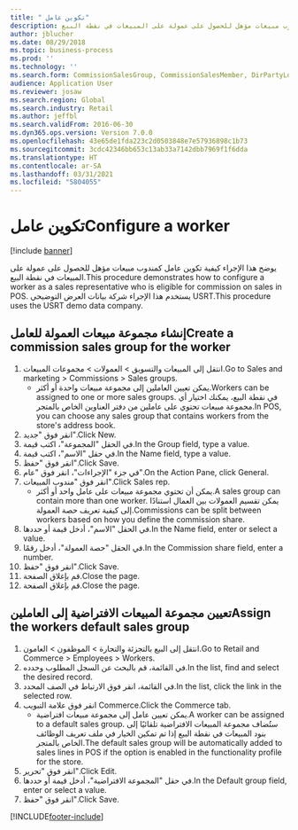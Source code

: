 ```yaml
---
title: " تكوين عامل"
description: يوضح هذا الإجراء كيفية تكوين عامل كمندوب مبيعات مؤهل للحصول على عمولة على المبيعات في نقطة البيع.
author: jblucher
ms.date: 08/29/2018
ms.topic: business-process
ms.prod: ''
ms.technology: ''
ms.search.form: CommissionSalesGroup, CommissionSalesMember, DirPartyLookup, HcmWorker
audience: Application User
ms.reviewer: josaw
ms.search.region: Global
ms.search.industry: Retail
ms.author: jeffbl
ms.search.validFrom: 2016-06-30
ms.dyn365.ops.version: Version 7.0.0
ms.openlocfilehash: 43e65de1fda223c2d0503848e7e57936898c1b73
ms.sourcegitcommit: 3cdc42346bb653c13ab33a7142dbb7969f1f6dda
ms.translationtype: HT
ms.contentlocale: ar-SA
ms.lasthandoff: 03/31/2021
ms.locfileid: "5804055"
---
```

# <a name="configure-a-worker"></a><span data-ttu-id="be770-103"> تكوين عامل</span><span class="sxs-lookup"><span data-stu-id="be770-103">Configure a worker</span></span>

[!include [banner](../includes/banner.md)]

<span data-ttu-id="be770-104">يوضح هذا الإجراء كيفية تكوين عامل كمندوب مبيعات مؤهل للحصول على عمولة على المبيعات في نقطة البيع.</span><span class="sxs-lookup"><span data-stu-id="be770-104">This procedure demonstrates how to configure a worker as a sales representative who is eligible for commission on sales in POS.</span></span> <span data-ttu-id="be770-105">يستخدم هذا الإجراء شركة بيانات العرض التوضيحي USRT.</span><span class="sxs-lookup"><span data-stu-id="be770-105">This procedure uses the USRT demo data company.</span></span>


## <a name="create-a-commission-sales-group-for-the-worker"></a><span data-ttu-id="be770-106">إنشاء مجموعة مبيعات العمولة‬ للعامل</span><span class="sxs-lookup"><span data-stu-id="be770-106">Create a commission sales group for the worker</span></span>
1. <span data-ttu-id="be770-107">انتقل إلى المبيعات والتسويق > العمولات > مجموعات المبيعات.</span><span class="sxs-lookup"><span data-stu-id="be770-107">Go to Sales and marketing > Commissions > Sales groups.</span></span>
    * <span data-ttu-id="be770-108">يمكن تعيين العاملين إلى مجموعة مبيعات واحدة أو أكثر.</span><span class="sxs-lookup"><span data-stu-id="be770-108">Workers can be assigned to one or more sales groups.</span></span> <span data-ttu-id="be770-109">في نقطة البيع، يمكنك اختيار أي مجموعة مبيعات تحتوي على عاملين من دفتر العناوين الخاص بالمتجر.</span><span class="sxs-lookup"><span data-stu-id="be770-109">In POS, you can choose any sales group that contains workers from the store's address book.</span></span>  
2. <span data-ttu-id="be770-110">انقر فوق "جديد".</span><span class="sxs-lookup"><span data-stu-id="be770-110">Click New.</span></span>
3. <span data-ttu-id="be770-111">في الحقل "المجموعة"، اكتب قيمة.</span><span class="sxs-lookup"><span data-stu-id="be770-111">In the Group field, type a value.</span></span>
4. <span data-ttu-id="be770-112">في حقل "الاسم"، اكتب قيمة.</span><span class="sxs-lookup"><span data-stu-id="be770-112">In the Name field, type a value.</span></span>
5. <span data-ttu-id="be770-113">انقر فوق "حفظ".</span><span class="sxs-lookup"><span data-stu-id="be770-113">Click Save.</span></span>
6. <span data-ttu-id="be770-114">في جزء "الإجراءات"، انقر فوق "عام".</span><span class="sxs-lookup"><span data-stu-id="be770-114">On the Action Pane, click General.</span></span>
7. <span data-ttu-id="be770-115">انقر فوق "مندوب المبيعات".</span><span class="sxs-lookup"><span data-stu-id="be770-115">Click Sales rep.</span></span>
    * <span data-ttu-id="be770-116">يمكن أن تحتوي مجموعة مبيعات على عامل واحد أو أكثر.</span><span class="sxs-lookup"><span data-stu-id="be770-116">A sales group can contain more than one worker.</span></span> <span data-ttu-id="be770-117">يمكن تقسيم العمولات‬ بين العمال استنادًا إلى كيفية تعريف حصة العمولة.</span><span class="sxs-lookup"><span data-stu-id="be770-117">Commissions can be split between workers based on how you define the commission share.</span></span>  
8. <span data-ttu-id="be770-118">في الحقل "الاسم"، أدخل قيمة أو حددها.</span><span class="sxs-lookup"><span data-stu-id="be770-118">In the Name field, enter or select a value.</span></span>
9. <span data-ttu-id="be770-119">في الحقل "حصة العمولة‬"، أدخل رقمًا.</span><span class="sxs-lookup"><span data-stu-id="be770-119">In the Commission share field, enter a number.</span></span>
10. <span data-ttu-id="be770-120">انقر فوق "حفظ".</span><span class="sxs-lookup"><span data-stu-id="be770-120">Click Save.</span></span>
11. <span data-ttu-id="be770-121">قم بإغلاق الصفحة.</span><span class="sxs-lookup"><span data-stu-id="be770-121">Close the page.</span></span>
12. <span data-ttu-id="be770-122">قم بإغلاق الصفحة.</span><span class="sxs-lookup"><span data-stu-id="be770-122">Close the page.</span></span>

## <a name="assign-the-workers-default-sales-group"></a><span data-ttu-id="be770-123">تعيين مجموعة المبيعات الافتراضية إلى العاملين</span><span class="sxs-lookup"><span data-stu-id="be770-123">Assign the workers default sales group</span></span>
1. <span data-ttu-id="be770-124">انتقل إلى البيع بالتجزئة والتجارة > الموظفون > العامون.</span><span class="sxs-lookup"><span data-stu-id="be770-124">Go to Retail and Commerce > Employees > Workers.</span></span>
2. <span data-ttu-id="be770-125">في القائمة، قم بالبحث عن السجل المطلوب وحدده.</span><span class="sxs-lookup"><span data-stu-id="be770-125">In the list, find and select the desired record.</span></span>
3. <span data-ttu-id="be770-126">في القائمة، انقر فوق الارتباط في الصف المحدد.</span><span class="sxs-lookup"><span data-stu-id="be770-126">In the list, click the link in the selected row.</span></span>
4. <span data-ttu-id="be770-127">انقر فوق علامة التبويب Commerce.</span><span class="sxs-lookup"><span data-stu-id="be770-127">Click the Commerce tab.</span></span>
    * <span data-ttu-id="be770-128">يمكن تعيين عامل إلى مجموعة مبيعات افتراضية.</span><span class="sxs-lookup"><span data-stu-id="be770-128">A worker can be assigned to a default sales group.</span></span> <span data-ttu-id="be770-129">ستُضاف مجموعة المبيعات الافتراضية تلقائيًا إلى بنود المبيعات في نقطة البيع إذا تم تمكين الخيار في ملف تعريف الوظائف الخاص بالمتجر.</span><span class="sxs-lookup"><span data-stu-id="be770-129">The default sales group will be automatically added to sales lines in POS if the option is enabled in the functionality profile for the store.</span></span>  
5. <span data-ttu-id="be770-130">انقر فوق "تحرير".</span><span class="sxs-lookup"><span data-stu-id="be770-130">Click Edit.</span></span>
6. <span data-ttu-id="be770-131">في حقل "المجموعة الافتراضية"، أدخل قيمة أو حددها.</span><span class="sxs-lookup"><span data-stu-id="be770-131">In the Default group field, enter or select a value.</span></span>
7. <span data-ttu-id="be770-132">انقر فوق "حفظ".</span><span class="sxs-lookup"><span data-stu-id="be770-132">Click Save.</span></span>



[!INCLUDE[footer-include](../../includes/footer-banner.md)]